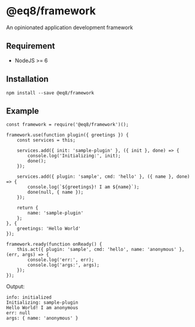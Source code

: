 # @eq8/framework

An opinionated application development framework

## Requirement

- NodeJS >= 6

## Installation

```
npm install --save @eq8/framework
```

## Example

```
const framework = require('@eq8/framework')();

framework.use(function plugin({ greetings }) {
	const services = this;

	services.add({ init: 'sample-plugin' }, ({ init }, done) => {
		console.log('Initializing:', init);
		done();
	});

	services.add({ plugin: 'sample', cmd: 'hello' }, ({ name }, done) => {
		console.log(`${greetings}! I am ${name}`);
		done(null, { name });
	});

	return {
		name: 'sample-plugin'
	};
}, {
	greetings: 'Hello World'
});

framework.ready(function onReady() {
	this.act({ plugin: 'sample', cmd: 'hello', name: 'anonymous' }, (err, args) => {
		console.log('err:', err);
		console.log('args:', args);
	});
});

```

Output:

```
info: initialized
Initializing: sample-plugin
Hello World! I am anonymous
err: null
args: { name: 'anonymous' }
```
